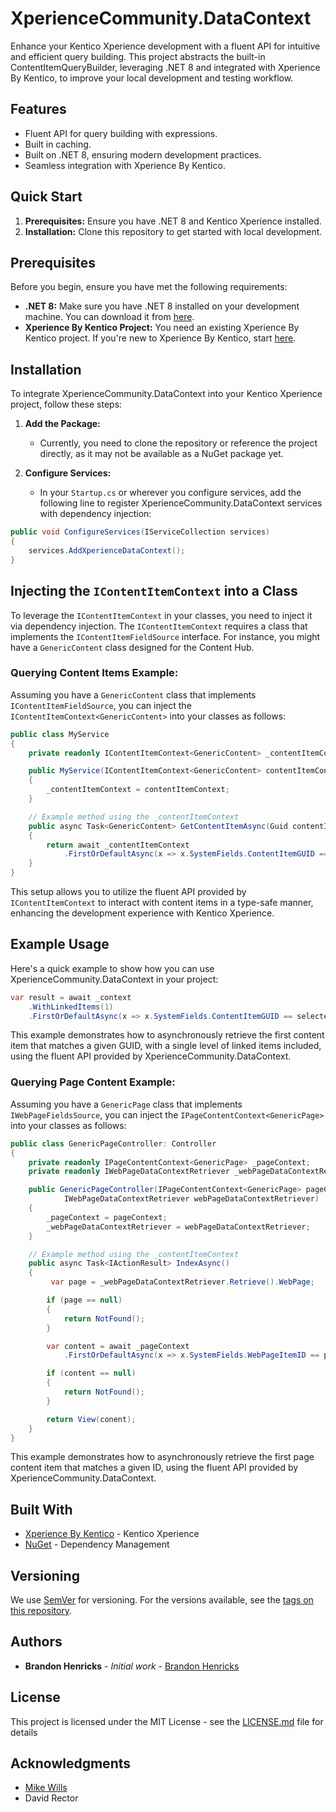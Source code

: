# XperienceCommunity.DataContext

Enhance your Kentico Xperience development with a fluent API for intuitive and efficient query building. This project abstracts the built-in ContentItemQueryBuilder, leveraging .NET 8 and integrated with Xperience By Kentico, to improve your local development and testing workflow.

## Features

- Fluent API for query building with expressions.
- Built in caching.
- Built on .NET 8, ensuring modern development practices.
- Seamless integration with Xperience By Kentico.

## Quick Start

1. **Prerequisites:** Ensure you have .NET 8 and Kentico Xperience installed.
2. **Installation:** Clone this repository to get started with local development.

## Prerequisites

Before you begin, ensure you have met the following requirements:

- **.NET 8:** Make sure you have .NET 8 installed on your development machine. You can download it from [here](https://dotnet.microsoft.com/download/dotnet/8.0).
- **Xperience By Kentico Project:** You need an existing Xperience By Kentico project. If you're new to Xperience By Kentico, start [here](https://docs.xperience.io/).

## Installation

To integrate XperienceCommunity.DataContext into your Kentico Xperience project, follow these steps:

1. **Add the Package:**
   - Currently, you need to clone the repository or reference the project directly, as it may not be available as a NuGet package yet.

2. **Configure Services:**
   - In your `Startup.cs` or wherever you configure services, add the following line to register XperienceCommunity.DataContext services with dependency injection:

```csharp
public void ConfigureServices(IServiceCollection services)
{
    services.AddXperienceDataContext();
}
```

## Injecting the `IContentItemContext` into a Class

To leverage the `IContentItemContext` in your classes, you need to inject it via dependency injection. The `IContentItemContext` requires a class that implements the `IContentItemFieldSource` interface. For instance, you might have a `GenericContent` class designed for the Content Hub.

### Querying Content Items Example:

Assuming you have a `GenericContent` class that implements `IContentItemFieldSource`, you can inject the `IContentItemContext<GenericContent>` into your classes as follows:

```csharp
public class MyService
{
    private readonly IContentItemContext<GenericContent> _contentItemContext;

    public MyService(IContentItemContext<GenericContent> contentItemContext)
    {
        _contentItemContext = contentItemContext;
    }

    // Example method using the _contentItemContext
    public async Task<GenericContent> GetContentItemAsync(Guid contentItemGUID)
    {
        return await _contentItemContext
            .FirstOrDefaultAsync(x => x.SystemFields.ContentItemGUID == contentItemGUID);
    }
}
```

This setup allows you to utilize the fluent API provided by `IContentItemContext` to interact with content items in a type-safe manner, enhancing the development experience with Kentico Xperience.
## Example Usage

Here's a quick example to show how you can use XperienceCommunity.DataContext in your project:

```csharp
var result = await _context
    .WithLinkedItems(1)
    .FirstOrDefaultAsync(x => x.SystemFields.ContentItemGUID == selected.Identifier, HttpContext.RequestAborted);
```

This example demonstrates how to asynchronously retrieve the first content item that matches a given GUID, with a single level of linked items included, using the fluent API provided by XperienceCommunity.DataContext.

### Querying Page Content Example:

Assuming you have a `GenericPage` class that implements `IWebPageFieldsSource`, you can inject the `IPageContentContext<GenericPage>` into your classes as follows:

```csharp
public class GenericPageController: Controller
{
    private readonly IPageContentContext<GenericPage> _pageContext;
    private readonly IWebPageDataContextRetriever _webPageDataContextRetriever;

    public GenericPageController(IPageContentContext<GenericPage> pageContext
            IWebPageDataContextRetriever webPageDataContextRetriever)
    {
        _pageContext = pageContext;
        _webPageDataContextRetriever = webPageDataContextRetriever;
    }

    // Example method using the _contentItemContext
    public async Task<IActionResult> IndexAsync()
    {           
         var page = _webPageDataContextRetriever.Retrieve().WebPage;

        if (page == null)
        {
            return NotFound();
        }

        var content = await _pageContext
            .FirstOrDefaultAsync(x => x.SystemFields.WebPageItemID == page.WebPageItemID, HttpContext.RequestAborted);

        if (content == null)
        {
            return NotFound();
        }

        return View(conent);
    }
}
```
This example demonstrates how to asynchronously retrieve the first page content item that matches a given ID, using the fluent API provided by XperienceCommunity.DataContext.

## Built With

* [Xperience By Kentico](https://www.kentico.com) - Kentico Xperience
* [NuGet](https://nuget.org/) - Dependency Management

## Versioning

We use [SemVer](http://semver.org/) for versioning. For the versions available, see the [tags on this repository](https://github.com/your/project/tags). 

## Authors

* **Brandon Henricks** - *Initial work* - [Brandon Henricks](https://github.com/brandonhenricks)

## License

This project is licensed under the MIT License - see the [LICENSE.md](LICENSE.md) file for details

## Acknowledgments

* [Mike Wills](https://github.com/heywills)
* David Rector